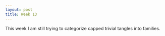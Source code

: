 ```yaml
---
layout: post
title: Week 13
---
```


This week I am still trying to categorize capped trivial tangles into families.


<!-- 

Last week I tried to calculate the 'small arc' invariant for some capped trivial tangles, but i misunderstand what makes the invariant small. I thought small meant that the last part of the chain dissapears, but I only need to count the number of vertices. 

So far I know that the immersed curve invariant corresponds some set of curves on the $4$ punctured disk.  
It turns out that adding positive or negative twists to the ends of the tangle corresponds to switching the punctures on the $4$ punctured disk, which in turns simplifies the tangle. I am tasked with calculating the small arc for different rational tangles, and experimenting to see how different twists affect the invariant. (The invariant is unique up to these kinds of twists). 

I am also tasked with categorizing the capped trivial tangles into families. So far I know of 3 families. 

The first family comes from the quotient of the trefoil knot. 
<img src = "{{site.baseurl}}/assets/img/7-15-2020-1.jpg"> 
For each $n > 0$, we can twists the designated strands to get a different tangle, and each of these tangles correspond to the quotient tangle of a torus knot. So far it seems that the nth tangle corresponds to the nth torus knot, though I still need to verify some more examples for higher $n$. I wonder how I would prove this? I would need to show the twists on the torus correspond to the n twists on the designated strands. 

The second family from surgery on the first family. I am not sure how exactly it is done, but we can take the designated strand and "wrap" it around the the top band. The case $m = 1$ is shown on the right.
<img src = "{{site.baseurl}}/assets/img/7-15-2020-2.jpg"> 

The third family comes surgery on the second family. For fixed $n, m$, we can let $k$ be some intger, and add $k$ twists inside the rectange (positive means positively sloped twists, negative is negatively sloped twists). 
<img src = "{{site.baseurl}}/assets/img/7-15-2020-3.jpg"> 

I should be able to categorize all of the quotient tangles I have found so far with 5 crossings or less in these 3 families. From 5 crossings onward, I will hopefully find some more interesting families.   -->